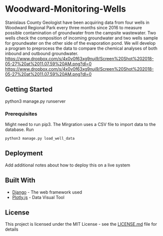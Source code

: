 # Woodward-Monitoring-Wells

Stanislaus County Geologist have been acquiring data from four wells in Woodward Regional Park every three months since 2016 to measure possible contamination of groundwater from the campsite wastewater. Two wells check the composition of incoming groundwater and two wells sample for groundwater on the other side of the evaporation pond. We will develop a program to preprocess the data to compare the chemical analyses of both inbound and outbound groundwater.
https://www.dropbox.com/s/4x0v0f63xg9nuj9/Screen%20Shot%202018-05-27%20at%2011.07.59%20AM.png?dl=0
https://www.dropbox.com/s/4x0v0f63xg9nuj9/Screen%20Shot%202018-05-27%20at%2011.07.59%20AM.png?dl=0


## Getting Started

python3 manage.py runserver

### Prerequisites

Might need to run pip3. The Mirgration uses a CSV file to import data to the database. Run 

```
python3 manage.py load_well_data
```

## Deployment

Add additional notes about how to deploy this on a live system

## Built With

* [Django](https://www.djangoproject.com/) - The web framework used
* [Plotly.js](https://github.com/plotly/plotly.js) - Data Visual Tool


## License

This project is licensed under the MIT License - see the [LICENSE.md](LICENSE.md) file for details
